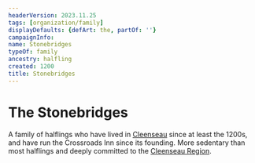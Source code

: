 ```yaml
---
headerVersion: 2023.11.25
tags: [organization/family]
displayDefaults: {defArt: the, partOf: ''}
campaignInfo:
name: Stonebridges
typeOf: family
ancestry: halfling
created: 1200
title: Stonebridges
---
```

# The Stonebridges

A family of halflings who have lived in [Cleenseau](<../../gazetteer/greater-sembara/sembara/barony-of-aveil/cleenseau-region/cleenseau/cleenseau.md>) since at least the 1200s, and have run the Crossroads Inn since its founding. More sedentary than most halflings and deeply committed to the [Cleenseau Region](<../../gazetteer/greater-sembara/sembara/barony-of-aveil/cleenseau-region/cleenseau-region.md>). 


